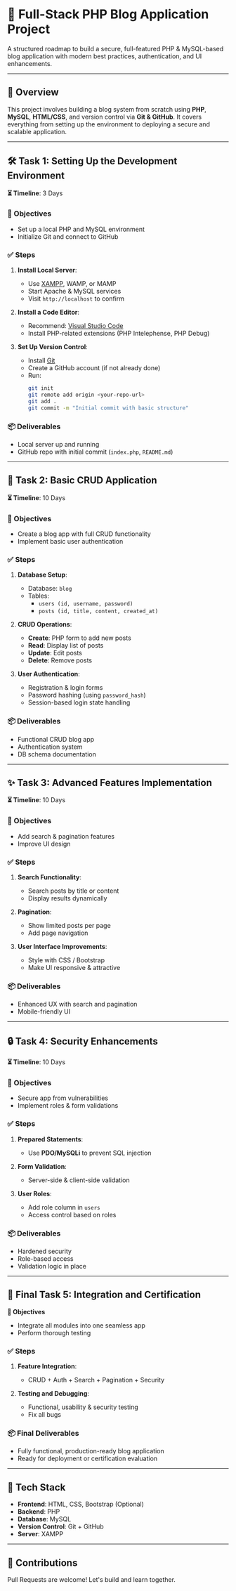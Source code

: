 
# 📘 Full-Stack PHP Blog Application Project

A structured roadmap to build a secure, full-featured PHP & MySQL-based blog application with modern best practices, authentication, and UI enhancements.

---

## 📌 Overview

This project involves building a blog system from scratch using **PHP**, **MySQL**, **HTML/CSS**, and version control via **Git & GitHub**. It covers everything from setting up the environment to deploying a secure and scalable application.

---

## 🛠️ Task 1: Setting Up the Development Environment  
**⏳ Timeline**: 3 Days

### 🎯 Objectives
- Set up a local PHP and MySQL environment
- Initialize Git and connect to GitHub

### ✅ Steps
1. **Install Local Server**:
   - Use [XAMPP](https://www.apachefriends.org/index.html), WAMP, or MAMP
   - Start Apache & MySQL services
   - Visit `http://localhost` to confirm

2. **Install a Code Editor**:
   - Recommend: [Visual Studio Code](https://code.visualstudio.com/)
   - Install PHP-related extensions (PHP Intelephense, PHP Debug)

3. **Set Up Version Control**:
   - Install [Git](https://git-scm.com/)
   - Create a GitHub account (if not already done)
   - Run:
     ```bash
     git init
     git remote add origin <your-repo-url>
     git add .
     git commit -m "Initial commit with basic structure"
     ```

### 📦 Deliverables
- Local server up and running
- GitHub repo with initial commit (`index.php`, `README.md`)

---

## 🧱 Task 2: Basic CRUD Application  
**⏳ Timeline**: 10 Days

### 🎯 Objectives
- Create a blog app with full CRUD functionality
- Implement basic user authentication

### ✅ Steps
1. **Database Setup**:
   - Database: `blog`
   - Tables:
     - `users (id, username, password)`
     - `posts (id, title, content, created_at)`

2. **CRUD Operations**:
   - **Create**: PHP form to add new posts
   - **Read**: Display list of posts
   - **Update**: Edit posts
   - **Delete**: Remove posts

3. **User Authentication**:
   - Registration & login forms
   - Password hashing (using `password_hash`)
   - Session-based login state handling

### 📦 Deliverables
- Functional CRUD blog app
- Authentication system
- DB schema documentation

---

## ✨ Task 3: Advanced Features Implementation  
**⏳ Timeline**: 10 Days

### 🎯 Objectives
- Add search & pagination features
- Improve UI design

### ✅ Steps
1. **Search Functionality**:
   - Search posts by title or content
   - Display results dynamically

2. **Pagination**:
   - Show limited posts per page
   - Add page navigation

3. **User Interface Improvements**:
   - Style with CSS / Bootstrap
   - Make UI responsive & attractive

### 📦 Deliverables
- Enhanced UX with search and pagination
- Mobile-friendly UI

---

## 🔒 Task 4: Security Enhancements  
**⏳ Timeline**: 10 Days

### 🎯 Objectives
- Secure app from vulnerabilities
- Implement roles & form validations

### ✅ Steps
1. **Prepared Statements**:
   - Use **PDO/MySQLi** to prevent SQL injection

2. **Form Validation**:
   - Server-side & client-side validation

3. **User Roles**:
   - Add role column in `users`
   - Access control based on roles

### 📦 Deliverables
- Hardened security
- Role-based access
- Validation logic in place

---

## 🏁 Final Task 5: Integration and Certification  
**🎯 Objectives**
- Integrate all modules into one seamless app
- Perform thorough testing

### ✅ Steps
1. **Feature Integration**:
   - CRUD + Auth + Search + Pagination + Security

2. **Testing and Debugging**:
   - Functional, usability & security testing
   - Fix all bugs

### 📦 Final Deliverables
- Fully functional, production-ready blog application
- Ready for deployment or certification evaluation

---

## 🧠 Tech Stack

- **Frontend**: HTML, CSS, Bootstrap (Optional)
- **Backend**: PHP
- **Database**: MySQL
- **Version Control**: Git + GitHub
- **Server**: XAMPP

---

## 🤝 Contributions

Pull Requests are welcome! Let's build and learn together.

